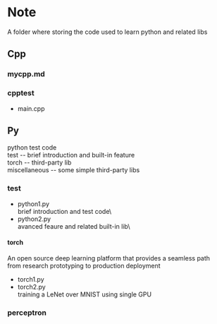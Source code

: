 # Note
A folder where storing the code used to learn python and related libs
## Cpp
### mycpp.md
### cpptest
* main.cpp
## Py
python test code\
test -- brief introduction and built-in feature\
torch  -- third-party lib\
miscellaneous -- some simple third-party libs
### test
* python1.py\
brief introduction and test code\
* python2.py\
avanced feaure and related built-in lib\
#### torch
An open source deep learning platform that provides a seamless path\
from research prototyping to production deployment
* torch1.py
* torch2.py\
training a LeNet over MNIST using single GPU
### perceptron 